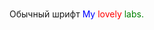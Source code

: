 # <html>
<body>
	Обычный шрифт 
	<font color="blue">My</font>
	<font color="red">lovely</font>
  <font color="green">labs.</font>
</body>
</html>
